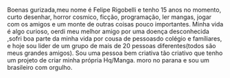 Boenas gurizada,meu nome é Felipe Rigobelli e tenho 15 anos no momento, curto desenhar, horror cosmico, ficção, programação, ler mangas, jogar com os amigos  e um monte de outras coisas pouco importantes. Minha vida é algo curioso,
oerdi meu melhor amigo por uma doença desconhecida ,sofri boa parte da minha vida por cousa de pessoasdo colégio e famíliares, e hoje sou lider de um grupo
de mais de 20 pessoas diferentes(todos são meus grandes amigos). Sou uma pessoa bem criativa tão criativo que tenho um projeto de criar minha própria Hq/Manga.
moro no parana e sou um brasileiro com orgulho.
